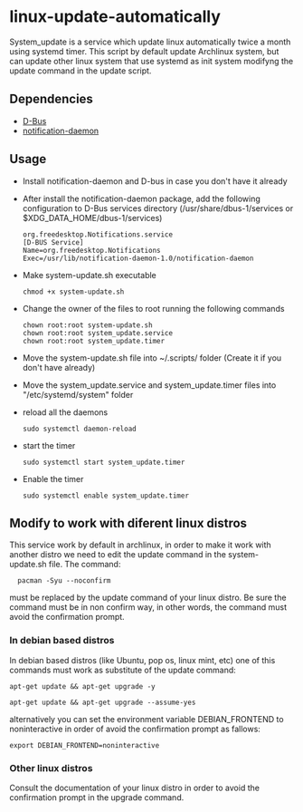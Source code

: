 # linux-update-automatically

System_update is a service which update linux automatically twice a month using systemd timer. This script by default update Archlinux system, but can update other linux system that use systemd as init system modifyng the update command in the update script.

## Dependencies

- [D-Bus](https://wiki.archlinux.org/title/D-Bus)
- [notification-daemon](https://archlinux.org/packages/extra/x86_64/notification-daemon/)

## Usage
- Install notification-daemon and D-bus in case you don't have it already
- After install the notification-daemon package, add the following configuration to D-Bus services directory (/usr/share/dbus-1/services or $XDG_DATA_HOME/dbus-1/services)

      org.freedesktop.Notifications.service
      [D-BUS Service]
      Name=org.freedesktop.Notifications
      Exec=/usr/lib/notification-daemon-1.0/notification-daemon
- Make system-update.sh executable

      chmod +x system-update.sh
  
- Change the owner of the files to root running the following commands

      chown root:root system-update.sh
      chown root:root system_update.service
      chown root:root system_update.timer
  
- Move the system-update.sh file into ~/.scripts/ folder (Create it if you don't have already)
- Move the system_update.service and system_update.timer files into "/etc/systemd/system" folder
- reload all the daemons

      sudo systemctl daemon-reload

- start the timer

      sudo systemctl start system_update.timer

- Enable the timer

      sudo systemctl enable system_update.timer

## Modify to work with diferent linux distros
This service work by default in archlinux, in order to make it work with another distro we need to edit the update command in the system-update.sh file.
The command:

      pacman -Syu --noconfirm

must be replaced by the update command of your linux distro. Be sure the command must be in non confirm way, in other words, the command must avoid the confirmation prompt.

### In debian based distros
In debian based distros (like Ubuntu, pop os, linux mint, etc) one of this commands must work as substitute of the update command:

    apt-get update && apt-get upgrade -y

    apt-get update && apt-get upgrade --assume-yes

alternatively you can set the environment variable DEBIAN_FRONTEND to noninteractive in order of avoid the confirmation prompt as fallows:

    export DEBIAN_FRONTEND=noninteractive

### Other linux distros
Consult the documentation of your linux distro in order to avoid the confirmation prompt in the upgrade command.

